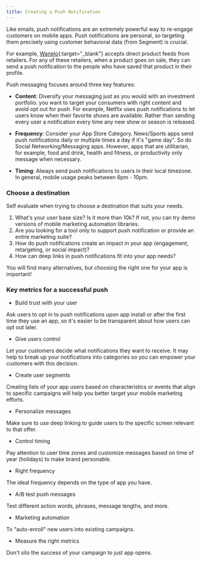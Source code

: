 ```yaml
---
title: Creating a Push Notification
---
```


Like emails, push notifications are an extremely powerful way to re-engage customers on mobile apps. Push notifications are personal, so targeting them precisely using customer behavioral data (from Segment) is crucial.

For example, [Wanelo](http://wanelo.com/?__hstc=222691652.f2c5ed50a3a9703ac3be5283918044ad.1436399176206.1436475066092.1436547653391.7&__hssc=222691652.2.1436547653391&__hsfp=368606253){:target="_blank"} accepts direct product feeds from retailers. For any of these retailers, when a product goes on sale, they can send a push notification to the people who have saved that product in their profile.

Push messaging focuses around three key features:

- **Content**: Diversify your messaging just as you would with an investment portfolio. you want to target your consumers with right content and avoid opt out for push. For example, Netflix uses push notifications to let users know when their favorite shows are available. Rather than sending every user a notification every time any new show or season is released.

- **Frequency**: Consider your App Store Category. News/Sports apps send push notifications daily or multiple times a day if it's "game day". So do Social Networking/Messaging apps. However, apps that are utilitarian, for example, food and drink, health and fitness, or productivity only message when necessary.

- **Timing**: Always send push notifications to users in their local timezone. In general, mobile usage peaks between 6pm - 10pm.


### Choose a destination

Self evaluate when trying to choose a destination that suits your needs.

1.  What's your user base size? Is it more than 10k? If not, you can try demo versions of mobile marketing automation libraries.
2.  Are you looking for a tool only to support push notification or provide an entire marketing suite?
3.  How do push notifications create an impact in your app (engagement, retargeting, or social impact)?
4.  How can deep links in push notifications fit into your app needs?

You will find many alternatives, but choosing the right one for your app is important!

### Key metrics for a successful push

*   Build trust with your user

Ask users to opt in to push notifications upon app install or after the first time they use an app, so it's easier to be transparent about how users can opt out later.

*   Give users control

Let your customers decide what notifications they want to receive. It may help to break up your notifications into categories so you can empower your customers with this decision.

*   Create user segments

Creating lists of your app users based on characteristics or events that align to specific campaigns will help you better target your mobile marketing efforts.

*   Personalize messages

Make sure to use deep linking to guide users to the specific screen relevant to that offer.

*   Control timing

Pay attention to user time zones and customize messages based on time of year (holidays) to make brand personable.

*   Right frequency

The ideal frequency depends on the type of app you have.

*   A/B test push messages

Test different action words, phrases, message lengths, and more.

*   Marketing automation

To "auto-enroll" new users into existing campaigns.

*   Measure the right metrics

Don't silo the success of your campaign to just app opens.
